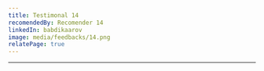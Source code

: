 ```yaml
---
title: Testimonal 14
recomendedBy: Recomender 14
linkedIn: babdikaarov
image: media/feedbacks/14.png
relatePage: true
---
```


---

